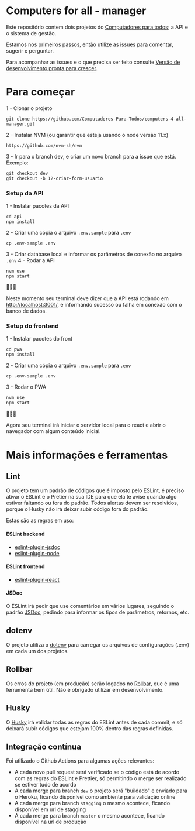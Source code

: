 # Computers for all - manager

Este repositório contem dois projetos do [Computadores para todos](https://www.computadoresparatodos.com.br/); a API e o sistema de gestão.

Estamos nos primeiros passos, então utilize as issues para comentar, sugerir e perguntar.

Para acompanhar as issues e o que precisa ser feito consulte [Versão de desenvolvimento pronta para crescer](https://github.com/Computadores-Para-Todos/computers-4-all-manager/projects/1).

# Para começar

1 - Clonar o projeto
``` 
git clone https://github.com/Computadores-Para-Todos/computers-4-all-manager.git
```

2 - Instalar NVM (ou garantir que esteja usando o node versão 11.x)
``` 
https://github.com/nvm-sh/nvm
```

3 - Ir para o branch dev, e criar um novo branch para a issue que está. Exemplo:
```
git checkout dev
git checkout -b 12-criar-form-usuario
``` 

### Setup da API
1 - Instalar pacotes da API
```
cd api
npm install
```
2 - Criar uma cópia o arquivo `.env.sample` para `.env`
```
cp .env-sample .env 
```
3 - Criar database local e informar os parâmetros de conexão no arquivo `.env` 
4 - Rodar a API
```
nvm use
npm start
```

🎉🎉🎉

Neste momento seu terminal deve dizer que a API está rodando em [http://localhost:3001/](http://localhost:3000), e informando sucesso ou falha em conexão com o banco de dados.

### Setup do frontend
1 - Instalar pacotes do front
```
cd pwa
npm install
```
2 - Criar uma cópia o arquivo `.env.sample` para `.env`
```
cp .env-sample .env 
``` 
3 - Rodar o PWA
```
nvm use
npm start
```

🎉🎉🎉

Agora seu terminal irá iniciar o servidor local para o react e abrir o navegador com algum conteúdo inicial.

# Mais informações e ferramentas

## Lint

O projeto tem um padrão de códigos que é imposto pelo ESLint, é preciso ativar o ESLint e o Pretier na sua IDE para que ela te avise quando algo estiver faltando ou fora do padrão. Todos alertas devem ser resolvidos, porque o Husky não irá deixar subir código fora do padrão.

Estas são as regras em uso:

#### ESLint backend
- [eslint-plugin-jsdoc](https://github.com/gajus/eslint-plugin-jsdoc)
- [eslint-plugin-node](https://www.npmjs.com/package/eslint-plugin-node)

#### ESLint frontend
- [eslint-plugin-react](https://github.com/yannickcr/eslint-plugin-react)

#### JSDoc
O ESLint irá pedir que use comentários em vários lugares, seguindo o padrão [JSDoc](https://devhints.io/jsdoc), pedindo para informar os tipos de parâmetros, retornos, etc.

## dotenv

O projeto utiliza o [dotenv](https://www.npmjs.com/package/dotenv) para carregar os arquivos de configurações (.env) em cada um dos projetos.

## Rollbar

Os erros do projeto (em produção) serão logados no [Rollbar](https://rollbar.com/), que é uma ferramenta bem útil. Não é obrigado utilizar em desenvolvimento.

## Husky

O [Husky](https://github.com/typicode/husky) irá validar todas as regras do ESLint antes de cada commit, e só deixará subir códigos que estejam 100% dentro das regras definidas.

## Integração contínua

Foi utilizado o Github Actions para algumas ações relevantes:
- A cada novo pull request será verificado se o código está de acordo com as regras do ESLint e Prettier, só permitindo o merge ser realizado se estiver tudo de acordo
- A cada merge para branch `dev` o projeto será "buildado" e enviado para o Heroku, ficando disponível como ambiente para validação online 
- A cada merge para branch `stagging` o mesmo acontece, ficando disponível em url de stagging 
- A cada merge para branch `master` o mesmo acontece, ficando disponível na url de produção 
